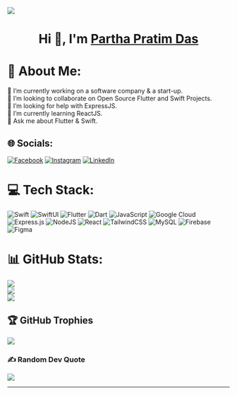 ![](https://komarev.com/ghpvc/?username=partho14&style=flat-square&color=6699CC)

<h1 align="center"> Hi 👋, I'm <a href="https://www.youtube.com/channel/UC0FD2apauvegCcsvqIBceLA?sub_confirmation=1">Partha Pratim Das</a></h1>

# 💫 About Me:
🔭 I’m currently working on a software company & a start-up.<br>👯 I’m looking to collaborate on Open Source Flutter and Swift Projects.<br>🤝 I’m looking for help with ExpressJS.<br>🌱 I’m currently learning ReactJS.<br>💬 Ask me about Flutter & Swift.


## 🌐 Socials:
[![Facebook](https://img.shields.io/badge/Facebook-%231877F2.svg?logo=Facebook&logoColor=white)](https://www.facebook.com/partho.das.58323?mibextid=LQQJ4d) [![Instagram](https://img.shields.io/badge/Instagram-%23E4405F.svg?logo=Instagram&logoColor=white)](https://www.instagram.com/partho__das) [![LinkedIn](https://img.shields.io/badge/LinkedIn-%230077B5.svg?logo=linkedin&logoColor=white)](https://www.linkedin.com/in/partha-pratim-253830136/)

# 💻 Tech Stack:
![Swift](https://img.shields.io/badge/swift-%230175C2.svg?style=flat&logo=swift&logoColor=orange) ![SwiftUI](https://img.shields.io/badge/SwiftUI-2788B2AC.svg?style=flat&logo=swift&logoColor=orange) ![Flutter](https://img.shields.io/badge/Flutter-%2302569B.svg?style=flat&logo=Flutter&logoColor=white) ![Dart](https://img.shields.io/badge/dart-%230175C2.svg?style=flat&logo=dart&logoColor=white)  ![JavaScript](https://img.shields.io/badge/javascript-%23323330.svg?style=flat&logo=javascript&logoColor=%23F7DF1E) ![Google Cloud](https://img.shields.io/badge/Google%20Cloud-%234285F4.svg?style=flat&logo=google-cloud&logoColor=white) ![Express.js](https://img.shields.io/badge/express.js-%23404d59.svg?style=flat&logo=express&logoColor=%2361DAFB) ![NodeJS](https://img.shields.io/badge/node.js-6DA55F?style=flat&logo=node.js&logoColor=white) ![React](https://img.shields.io/badge/react-%2320232a.svg?style=flat&logo=react&logoColor=%2361DAFB) ![TailwindCSS](https://img.shields.io/badge/tailwindcss-%2338B2AC.svg?style=flat&logo=tailwind-css&logoColor=white) ![MySQL](https://img.shields.io/badge/mysql-%2300f.svg?style=flat&logo=mysql&logoColor=white) ![Firebase](https://img.shields.io/badge/firebase-%23039BE5.svg?style=flat&logo=firebase)	![Figma](https://img.shields.io/badge/figma-%23F24E1E.svg?style=flat&logo=figma&logoColor=white)
# 📊 GitHub Stats:
![](https://github-readme-stats.vercel.app/api?username=partho14&theme=onedark&hide_border=false&include_all_commits=true&count_private=true)<br/>
![](https://github-readme-streak-stats.herokuapp.com/?user=partho14&theme=onedark&hide_border=false)<br/>
![](https://github-readme-stats.vercel.app/api/top-langs/?username=partho14&theme=onedark&hide_border=false&include_all_commits=true&count_private=true&layout=compact)

## 🏆 GitHub Trophies
![](https://github-profile-trophy.vercel.app/?username=partho14&theme=onedark&no-frame=false&no-bg=true&margin-w=4)

### ✍️ Random Dev Quote
![](https://quotes-github-readme.vercel.app/api?type=horizontal&theme=tokyonight)

---
<!-- [![](https://visitcount.itsvg.in/api?id=partho14&icon=8&color=0)](https://visitcount.itsvg.in) -->

<!-- Proudly created with GPRM ( https://gprm.itsvg.in ) -->

